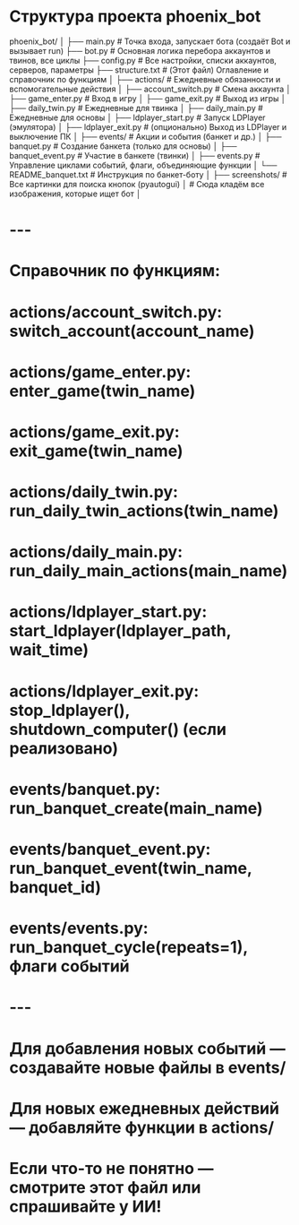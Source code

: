 # Структура проекта phoenix_bot

phoenix_bot/
│
├── main.py                  # Точка входа, запускает бота (создаёт Bot и вызывает run)
├── bot.py                   # Основная логика перебора аккаунтов и твинов, все циклы
├── config.py                # Все настройки, списки аккаунтов, серверов, параметры
├── structure.txt            # (Этот файл) Оглавление и справочник по функциям
│
├── actions/                 # Ежедневные обязанности и вспомогательные действия
│   ├── account_switch.py    # Смена аккаунта
│   ├── game_enter.py        # Вход в игру
│   ├── game_exit.py         # Выход из игры
│   ├── daily_twin.py        # Ежедневные для твинка
│   ├── daily_main.py        # Ежедневные для основы
│   ├── ldplayer_start.py    # Запуск LDPlayer (эмулятора)
│   ├── ldplayer_exit.py     # (опционально) Выход из LDPlayer и выключение ПК
│
├── events/                  # Акции и события (банкет и др.)
│   ├── banquet.py           # Создание банкета (только для основы)
│   ├── banquet_event.py     # Участие в банкете (твинки)
│   ├── events.py            # Управление циклами событий, флаги, объединяющие функции
│   └── README_banquet.txt   # Инструкция по банкет-боту
│
├── screenshots/             # Все картинки для поиска кнопок (pyautogui)
│   # Сюда кладём все изображения, которые ищет бот
│
# ---
# Справочник по функциям:
#
# actions/account_switch.py: switch_account(account_name)
# actions/game_enter.py: enter_game(twin_name)
# actions/game_exit.py: exit_game(twin_name)
# actions/daily_twin.py: run_daily_twin_actions(twin_name)
# actions/daily_main.py: run_daily_main_actions(main_name)
# actions/ldplayer_start.py: start_ldplayer(ldplayer_path, wait_time)
# actions/ldplayer_exit.py: stop_ldplayer(), shutdown_computer() (если реализовано)
#
# events/banquet.py: run_banquet_create(main_name)
# events/banquet_event.py: run_banquet_event(twin_name, banquet_id)
# events/events.py: run_banquet_cycle(repeats=1), флаги событий
#
# ---
# Для добавления новых событий — создавайте новые файлы в events/
# Для новых ежедневных действий — добавляйте функции в actions/
#
# Если что-то не понятно — смотрите этот файл или спрашивайте у ИИ! 
